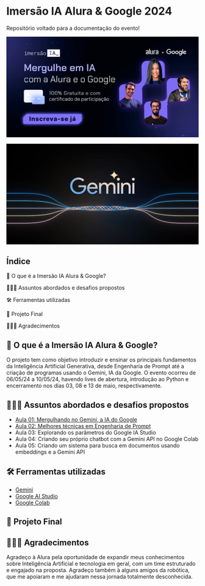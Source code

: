 # Imersão IA Alura & Google 2024
Repositório voltado para a documentação do evento!
<p align="center"><img src="./images/Alura & Google.jpg" width="700"/></p>
<p align="center"><img src="./images/Gemini.jpg" width="700"/></p>

## Índice
🤔 O que é a Imersão IA Alura & Google?

👩🏼‍💻 Assuntos abordados e desafios propostos

🛠 Ferramentas utilizadas

🤖 Projeto Final 

🙇🏼‍♀️ Agradecimentos 

   
## 🤔 O que é a Imersão IA Alura & Google?
O projeto tem como objetivo introduzir e ensinar os principais fundamentos da Inteligência Artificial Generativa, desde Engenharia de Prompt até a criação de programas usando o Gemini, IA da Google. O evento ocorreu de 06/05/24 a 10/05/24, havendo lives de abertura, introdução ao Python e encerramento nos dias 03, 08 e 13 de maio, respectivamente. 


## 👩🏼‍💻 Assuntos abordados e desafios propostos
- [Aula 01: Mergulhando no Gemini, a IA do Google](https://github.com/rafaelatn/Imersao-IA-Alura-Google/blob/main/Aula%2001%3A%20Mergulhando%20no%20Gemini%2C%20a%20IA%20do%20Google/Aula%2001%3A%20Anota%C3%A7%C3%B5es%20e%20Desafios.md)
- [Aula 02: Melhores técnicas em Engenharia de Prompt](https://github.com/rafaelatn/Imersao-IA-Alura-Google/blob/main/Aula%2002%3A%20Melhores%20t%C3%A9cnicas%20em%20Engenharia%20de%20Prompt/Aula%2002%3A%20Anota%C3%A7%C3%B5es%20e%20Desafios.md)
- Aula 03: Explorando os parâmetros do Google IA Studio
- Aula 04: Criando seu próprio chatbot com a Gemini API no Google Colab
- Aula 05: Criando um sistema para busca em documentos usando embeddings e a Gemini API

## 🛠 Ferramentas utilizadas
- [Gemini](https://gemini.google.com/app)
- [Google AI Studio](https://aistudio.google.com)
- [Google Colab](https://colab.google/)
  
## 🤖 Projeto Final 

## 🙇🏼‍♀️ Agradecimentos 
Agradeço à Alura pela oportunidade de expandir meus conhecimentos sobre Inteligência Artificial e tecnologia em geral, com um time estruturado e engajado na proposta. Agradeço também à alguns amigos da robótica, que me apoiaram e me ajudaram nessa jornada totalmente desconhecida.


